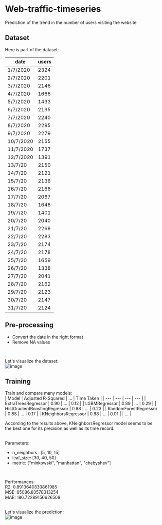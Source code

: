 # Web-traffic-timeseries
Prediction of the trend in the number of users visiting the website

## Dataset
Here is part of the dataset:

| date | users |
| --- | ---|
| 1/7/2020 | 2324 |
| 2/7/2020 | 2201 |
| 3/7/2020 | 2146 |
| 4/7/2020 | 1666 |
| 5/7/2020 | 1433 |
| 6/7/2020 | 2195 |
| 7/7/2020 | 2240 |
| 8/7/2020 | 2295 |
| 9/7/2020 | 2279 |
| 10/7/2020 |	2155 |
| 11/7/2020 |	1737 |
| 12/7/2020 |	1391 |
| 13/7/20 |	2150 |
| 14/7/20 |	2121 |
| 15/7/20 |	2136 |
| 16/7/20 |	2166 |
| 17/7/20 |	2067 |
| 18/7/20 |	1648 |
| 19/7/20 |	1401 |
| 20/7/20 |	2040 |
| 21/7/20 |	2269 |
| 22/7/20 |	2283 |
| 23/7/20 |	2174 |
| 24/7/20 |	2178 |
| 25/7/20 |	1659 |
| 26/7/20 |	1338 |
| 27/7/20 |	2041 |
| 28/7/20 |	2162 |
| 29/7/20 |	2123 |
| 30/7/20 |	2147 |
| 31/7/20 |	2124 |


## Pre-processing
* Convert the date in the right format <br />
* Remove NA values <br />
<br />

Let's visualize the dataset: <br />
![image](https://github.com/T-KIEU/Web-traffic-timeseries/assets/100022674/db113ba0-83b4-4dd3-830e-fee83efedbfa)


## Training

Train and compare many models: <br />
| Model | Adjusted R-Squared | ... | Time Taken |
| --- | --- | --- | --- |
| ExtraTreesRegressor | 0.90 | ... | 0.12 |
| LGBMRegressor | 0.89 | ... | 0.29 |
| HistGradientBoostingRegressor | 0.88 | ... | 0.23 |
| RandomForestRegressor | 0.88 | ... | 0.17 |
| KNeighborsRegressor | 0.88 | ... | 0.01 |
| ... |

According to the results above, KNeighborsRegressor model seems to be the best one for its precision as well as its time record. <br />
<br />

Parameters: <br />
* n_neighbors : [5, 10, 15] <br />
* leaf_size: [30, 40, 50] <br />
* metric: ["minkowski", "manhattan", "chebyshev"] <br />
<br />

Performances: <br />
R2: 0.8913640830861985 <br />
MSE: 65086.80578313254 <br />
MAE: 186.72289156626508 <br />
<br />

Let's visualize the prediction: <br />
![image](https://github.com/T-KIEU/Web-traffic-timeseries/assets/100022674/fa061f28-87b7-45b7-bf6b-c528fbd3557d)

